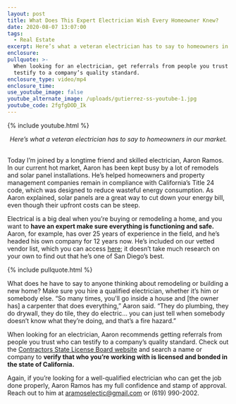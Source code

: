```yaml
---
layout: post
title: What Does This Expert Electrician Wish Every Homeowner Knew?
date: 2020-08-07 13:07:00
tags:
  - Real Estate
excerpt: Here’s what a veteran electrician has to say to homeowners in our market.
enclosure:
pullquote: >-
  When looking for an electrician, get referrals from people you trust who can
  testify to a company’s quality standard.
enclosure_type: video/mp4
enclosure_time:
use_youtube_image: false
youtube_alternate_image: /uploads/gutierrez-ss-youtube-1.jpg
youtube_code: 2fgfgDOD_Ik
---
```


{% include youtube.html %}

<center><em>Here&rsquo;s what a veteran electrician has to say to homeowners in our market.</em></center>

<br>Today I’m joined by a longtime friend and skilled electrician, Aaron Ramos. In our current hot market, Aaron has been kept busy by a lot of remodels and solar panel installations. He’s helped homeowners and property management companies remain in compliance with California’s Title 24 code, which was designed to reduce wasteful energy consumption. As Aaron explained, solar panels are a great way to cut down your energy bill, even though their upfront costs can be steep. &nbsp;

Electrical is a big deal when you’re buying or remodeling a home, and you want to **have an expert make sure everything is functioning and safe.** Aaron, for example, has over 25 years of experience in the field, and he’s headed his own company for 12 years now. He’s included on our vetted vendor list, which you can access <u><a target="_blank" rel="noopener" href="https://pdfhost.io/v/b1TNjBNDC_vendors.pdf">here</a></u>; it doesn’t take much research on your own to find out that he’s one of San Diego’s best.&nbsp;

{% include pullquote.html %}

What does he have to say to anyone thinking about remodeling or building a new home? Make sure you hire a qualified electrician, whether it’s him or somebody else. “So many times, you'll go inside a house and \[the owner has\] a carpenter that does everything,” Aaron said. “They do plumbing, they do drywall, they do tile, they do electric… you can just tell when somebody doesn’t know what they’re doing, and that’s a fire hazard.”&nbsp;

When looking for an electrician, Aaron recommends getting referrals from people you trust who can testify to a company’s quality standard. Check out the <u><a target="_blank" rel="noopener" href="https://www.cslb.ca.gov/">Contractors State License Board </a>website</u>&nbsp;and search a name or company to **verify that who you’re working with is licensed and bonded in the state of California.&nbsp;**

Again, if you’re looking for a well-qualified electrician who can get the job done properly, Aaron Ramos has my full confidence and stamp of approval. Reach out to him at [aramoselectic@gmail.com](mailto:aramoselectic@gmail.com) or (619) 990-2002.&nbsp;